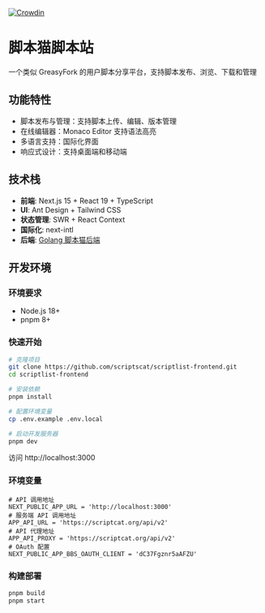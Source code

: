[![Crowdin](https://badges.crowdin.net/scriptlist/localized.svg)](https://crowdin.com/project/scriptlist)

# 脚本猫脚本站

一个类似 GreasyFork 的用户脚本分享平台，支持脚本发布、浏览、下载和管理

## 功能特性

- 脚本发布与管理：支持脚本上传、编辑、版本管理
- 在线编辑器：Monaco Editor 支持语法高亮
- 多语言支持：国际化界面
- 响应式设计：支持桌面端和移动端

## 技术栈

- **前端**: Next.js 15 + React 19 + TypeScript
- **UI**: Ant Design + Tailwind CSS
- **状态管理**: SWR + React Context
- **国际化**: next-intl
- **后端**: [Golang 脚本猫后端](https://github.com/scriptscat/scriptlist)

## 开发环境

### 环境要求

- Node.js 18+
- pnpm 8+

### 快速开始

```bash
# 克隆项目
git clone https://github.com/scriptscat/scriptlist-frontend.git
cd scriptlist-frontend

# 安装依赖
pnpm install

# 配置环境变量
cp .env.example .env.local

# 启动开发服务器
pnpm dev
```

访问 http://localhost:3000

### 环境变量

```env
# API 调用地址
NEXT_PUBLIC_APP_URL = 'http://localhost:3000'
# 服务端 API 调用地址
APP_API_URL = 'https://scriptcat.org/api/v2'
# API 代理地址
APP_API_PROXY = 'https://scriptcat.org/api/v2'
# OAuth 配置
NEXT_PUBLIC_APP_BBS_OAUTH_CLIENT = 'dC37Fgznr5aAFZU'
```

### 构建部署

```bash
pnpm build
pnpm start
```
